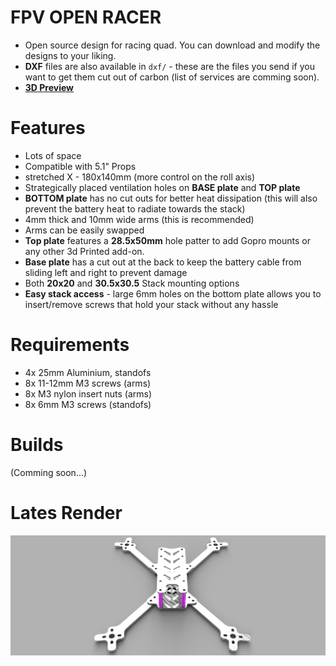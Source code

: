# FPV OPEN RACER
- Open source design for racing quad. You can download and modify the designs to your liking.
- **DXF** files are also available in `dxf/` - these are the files you send if you want to get them cut out of carbon (list of services are comming soon).
- **[3D Preview](https://a360.co/34ZCUix)**

# Features
* Lots of space
* Compatible with 5.1" Props
* stretched X - 180x140mm (more control on the roll axis)
* Strategically placed ventilation holes on **BASE plate** and **TOP plate**
* **BOTTOM plate** has no cut outs for better heat dissipation (this will also prevent the battery heat to radiate towards the stack)
* 4mm thick and 10mm wide arms (this is recommended)
* Arms can be easily swapped
* **Top plate** features a **28.5x50mm** hole patter to add Gopro mounts or any other 3d Printed add-on.
* **Base plate** has a cut out at the back to keep the battery cable from sliding left and right to prevent damage
* Both **20x20** and **30.5x30.5** Stack mounting options
* **Easy stack access** - large 6mm holes on the bottom plate allows you to insert/remove screws that hold your stack without any hassle 

# Requirements
* 4x 25mm Aluminium, standofs
* 8x 11-12mm M3 screws (arms)
* 8x M3 nylon insert nuts (arms)
* 8x 6mm M3 screws (standofs)

# Builds
(Comming soon...)

# Lates Render
![Open Source - FPV racing frame](https://github.com/rgbskills/fpv_open_racer/blob/master/render.png)
